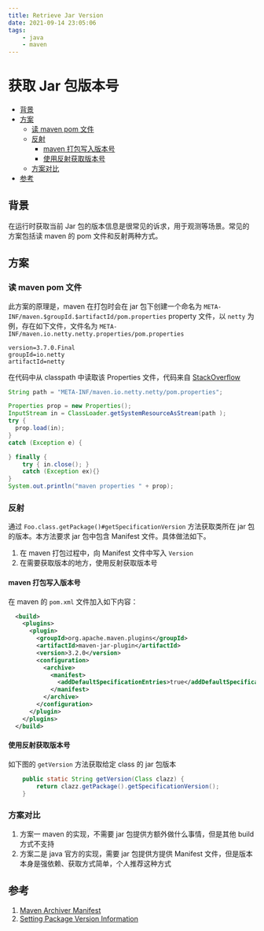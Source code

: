 ```yaml
---
title: Retrieve Jar Version
date: 2021-09-14 23:05:06
tags:
    - java
    - maven
---
```

# 获取 Jar 包版本号


<!-- vim-markdown-toc GitLab -->

* [背景](#背景)
* [方案](#方案)
    * [读 maven pom 文件](#读-maven-pom-文件)
    * [反射](#反射)
        * [maven 打包写入版本号](#maven-打包写入版本号)
        * [使用反射获取版本号](#使用反射获取版本号)
    * [方案对比](#方案对比)
* [参考](#参考)

<!-- vim-markdown-toc -->

<!-- vim-markdown-toc GitLab -->

<a name='-背景'></a>

<!-- vim-markdown-toc -->
## 背景

在运行时获取当前 Jar 包的版本信息是很常见的诉求，用于观测等场景。常见的方案包括读 maven 的 pom 文件和反射两种方式。

<!-- vim-markdown-toc GitLab -->

<a name='-方案'></a>

<!-- vim-markdown-toc -->
## 方案

<!-- vim-markdown-toc GitLab -->

<a name='-读-maven-pom-文件'></a>

<!-- vim-markdown-toc -->
### 读 maven pom 文件

此方案的原理是，maven 在打包时会在 jar 包下创建一个命名为 `META-INF/maven.$groupId.$artifactId/pom.properties` property 文件，以 `netty` 为例，存在如下文件，文件名为 `META-INF/maven.io.netty.netty.properties/pom.properties`

```proeprties
version=3.7.0.Final
groupId=io.netty
artifactId=netty
```

在代码中从 classpath 中读取该 Properties 文件，代码来自 [StackOverflow](https://stackoverflow.com/questions/5270611/read-maven-properties-file-inside-jar-war-file)

```java
String path = "META-INF/maven.io.netty.netty/pom.properties";

Properties prop = new Properties();
InputStream in = ClassLoader.getSystemResourceAsStream(path );
try {
  prop.load(in);
} 
catch (Exception e) {

} finally {
    try { in.close(); } 
    catch (Exception ex){}
}
System.out.println("maven properties " + prop);
```


<!-- vim-markdown-toc GitLab -->

<a name='-反射'></a>

<!-- vim-markdown-toc -->
### 反射

通过 `Foo.class.getPackage()#getSpecificationVersion` 方法获取类所在 jar 包的版本。本方法要求 jar 包中包含 Manifest 文件。具体做法如下。
1. 在 maven 打包过程中，向 Manifest 文件中写入 `Version`
2. 在需要获取版本的地方，使用反射获取版本号

<!-- vim-markdown-toc GitLab -->

<a name='-maven-打包写入版本号'></a>

<!-- vim-markdown-toc -->
####  maven 打包写入版本号

在 maven 的 `pom.xml` 文件加入如下内容：
```xml
  <build>
    <plugins>
      <plugin>
        <groupId>org.apache.maven.plugins</groupId>
        <artifactId>maven-jar-plugin</artifactId>
        <version>3.2.0</version>
        <configuration>
          <archive>
            <manifest>
              <addDefaultSpecificationEntries>true</addDefaultSpecificationEntries>
            </manifest>
          </archive>
        </configuration>
      </plugin>
    </plugins>
  </build>
```

<!-- vim-markdown-toc GitLab -->

<a name='-使用反射获取版本号'></a>

<!-- vim-markdown-toc -->
#### 使用反射获取版本号
如下图的 `getVersion` 方法获取给定 class 的 jar 包版本
```java
    public static String getVersion(Class clazz) {
        return clazz.getPackage().getSpecificationVersion();
    }
```

<!-- vim-markdown-toc GitLab -->

<a name='-方案对比'></a>

<!-- vim-markdown-toc -->
### 方案对比
1. 方案一 maven 的实现，不需要 jar 包提供方额外做什么事情，但是其他 build 方式不支持
2. 方案二是 java 官方的实现，需要 jar 包提供方提供 Manifest 文件，但是版本本身是强依赖、获取方式简单，个人推荐这种方式

<!-- vim-markdown-toc GitLab -->

<a name='-参考'></a>

<!-- vim-markdown-toc -->
## 参考
1. [Maven Archiver Manifest](https://maven.apache.org/shared/maven-archiver/index.html#manifest)
2. [Setting Package Version Information](https://docs.oracle.com/javase/tutorial/deployment/jar/packageman.html)
